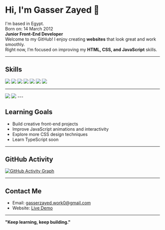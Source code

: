 # Hi, I'm Gasser Zayed 👋
I'm based in Egypt.  
Born on: 14 March 2012  
**Junior Front-End Developer**  
Welcome to my GitHub! I enjoy creating **websites** that look great and work smoothly.  
Right now, I’m focused on improving my **HTML, CSS, and JavaScript** skills.

---

## Skills
<p>
  <img src="https://img.shields.io/badge/HTML5-E34F26?style=for-the-badge&logo=html5&logoColor=white" />
  <img src="https://img.shields.io/badge/CSS3-1572B6?style=for-the-badge&logo=css3&logoColor=white" />
  <img src="https://img.shields.io/badge/JavaScript-F7DF1E?style=for-the-badge&logo=javascript&logoColor=black" />
  <img src="https://img.shields.io/badge/Bootstrap-563D7C?style=for-the-badge&logo=bootstrap&logoColor=white" />
  <img src="https://img.shields.io/badge/Axios-007FFF?style=for-the-badge&logo=axios&logoColor=white" />
  <img src="https://img.shields.io/badge/Vite-646CFF?style=for-the-badge&logo=vite&logoColor=white" />
  <img src="https://img.shields.io/badge/GitHub-181717?style=for-the-badge&logo=github&logoColor=white" />
</p>



---

  <img src="https://github-readme-stats.vercel.app/api/top-langs/?username=gasserdev&layout=compact&theme=dark" />
  <img src="https://img.shields.io/github/followers/gasserdev?style=for-the-badge" /> 
---

## Learning Goals
- Build creative front-end projects
- Improve JavaScript animations and interactivity
- Explore more CSS design techniques
- Learn TypeScript soon

---

## GitHub Activity
[![GitHub Activity Graph](https://github-readme-activity-graph.vercel.app/graph?username=gasserdev&theme=tokyo-night)](https://github.com/gasserdev)

---

## Contact Me
- Email: gasserzayed.work0@gmail.com  
- Website: [Live Demo](https://gasserzayed.vercel.app/)

---

**"Keep learning, keep building."**
